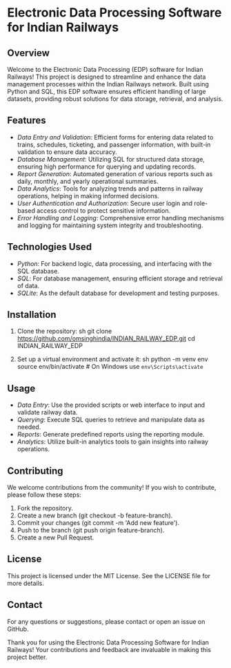 # Electronic Data Processing Software for Indian Railways

## Overview

Welcome to the Electronic Data Processing (EDP) software for Indian Railways! This project is designed to streamline and enhance the data management processes within the Indian Railways network. Built using Python and SQL, this EDP software ensures efficient handling of large datasets, providing robust solutions for data storage, retrieval, and analysis.

## Features

- *Data Entry and Validation*: Efficient forms for entering data related to trains, schedules, ticketing, and passenger information, with built-in validation to ensure data accuracy.
- *Database Management*: Utilizing SQL for structured data storage, ensuring high performance for querying and updating records.
- *Report Generation*: Automated generation of various reports such as daily, monthly, and yearly operational summaries.
- *Data Analytics*: Tools for analyzing trends and patterns in railway operations, helping in making informed decisions.
- *User Authentication and Authorization*: Secure user login and role-based access control to protect sensitive information.
- *Error Handling and Logging*: Comprehensive error handling mechanisms and logging for maintaining system integrity and troubleshooting.

## Technologies Used

- *Python*: For backend logic, data processing, and interfacing with the SQL database.
- *SQL*: For database management, ensuring efficient storage and retrieval of data.
- *SQLite*: As the default database for development and testing purposes.

## Installation

1. Clone the repository:
   sh
   git clone https://github.com/omsinghindia/INDIAN_RAILWAY_EDP.git
   cd INDIAN_RAILWAY_EDP

   

2. Set up a virtual environment and activate it:
   sh
   python -m venv env
   source env/bin/activate  # On Windows use `env\Scripts\activate`
   

## Usage

- *Data Entry*: Use the provided scripts or web interface to input and validate railway data.
- *Querying*: Execute SQL queries to retrieve and manipulate data as needed.
- *Reports*: Generate predefined reports using the reporting module.
- *Analytics*: Utilize built-in analytics tools to gain insights into railway operations.

## Contributing

We welcome contributions from the community! If you wish to contribute, please follow these steps:

1. Fork the repository.
2. Create a new branch (git checkout -b feature-branch).
3. Commit your changes (git commit -m 'Add new feature').
4. Push to the branch (git push origin feature-branch).
5. Create a new Pull Request.

## License

This project is licensed under the MIT License. See the LICENSE file for more details.

## Contact

For any questions or suggestions, please contact or open an issue on GitHub.

Thank you for using the Electronic Data Processing Software for Indian Railways! Your contributions and feedback are invaluable in making this project better.

